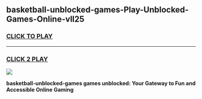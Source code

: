 
## basketball-unblocked-games-Play-Unblocked-Games-Online-vll25
<h3>
<a href="https://premium76.site?title=basketball-unblocked-games&ref=25A">CLICK TO PLAY</a></h3>
<hr>

<h3>
<a href="https://premium76.site?title=basketball-unblocked-games&ref=25A">CLICK 2 PLAY</a>
  
</h3>

<a href="https://premium76.site?title=basketball-unblocked-games&ref=25A"><img src="https://clearcache.store/games.png"></a>


**basketball-unblocked-games games unblocked: Your Gateway to Fun and Accessible Online Gaming**
